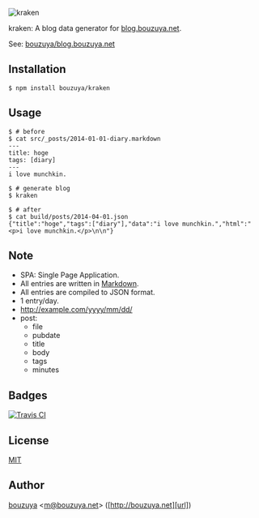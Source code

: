 ![kraken](https://cloud.githubusercontent.com/assets/1221346/17460910/189fabd0-5cb4-11e6-83b6-bc8122c7557a.png)

kraken: A blog data generator for [blog.bouzuya.net](http://blog.bouzuya.net/).

See: [bouzuya/blog.bouzuya.net][]

Installation
------------------------------------------------------------------------------

    $ npm install bouzuya/kraken

Usage
------------------------------------------------------------------------------

    $ # before
    $ cat src/_posts/2014-01-01-diary.markdown
    ---
    title: hoge
    tags: [diary]
    ---
    i love munchkin.

    $ # generate blog
    $ kraken

    $ # after
    $ cat build/posts/2014-04-01.json
    {"title":"hoge","tags":["diary"],"data":"i love munchkin.","html":"<p>i love munchkin.</p>\n\n"}

Note
------------------------------------------------------------------------------

- SPA: Single Page Application.
- All entries are written in [Markdown](http://daringfireball.net/projects/markdown/syntax).
- All entries are compiled to JSON format.
- 1 entry/day.
- http://example.com/yyyy/mm/dd/
- post:
  - file
  - pubdate
  - title
  - body
  - tags
  - minutes

## Badges

[![Travis CI][travisci-badge-url]][travisci-url]

[travisci-badge-url]: https://img.shields.io/travis/bouzuya/kraken.svg
[travisci-url]: https://travis-ci.org/bouzuya/kraken

[bouzuya/blog.bouzuya.net]: https://github.com/bouzuya/blog.bouzuya.net

## License

[MIT](LICENSE)

## Author

[bouzuya][user] &lt;[m@bouzuya.net][email]&gt; ([http://bouzuya.net][url])

[user]: https://github.com/bouzuya
[email]: mailto:m@bouzuya.net
[url]: http://bouzuya.net
